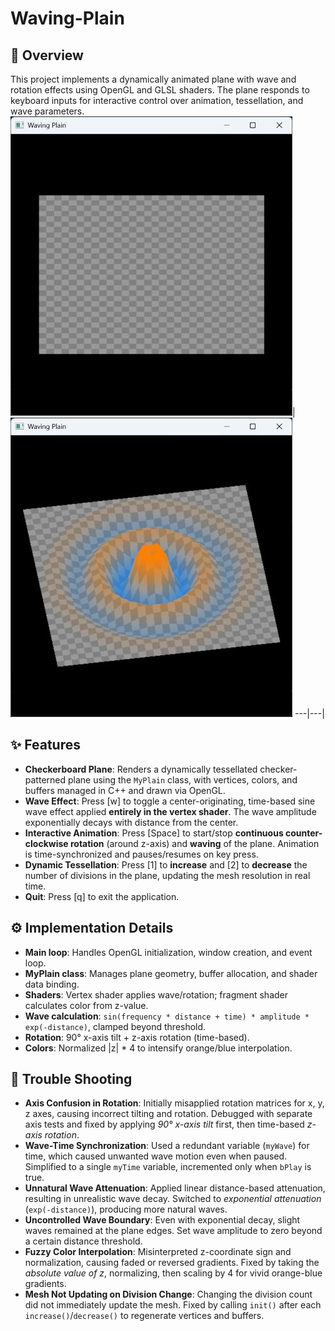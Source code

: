 # Waving-Plain

## 📝 Overview
This project implements a dynamically animated plane with wave and rotation effects using OpenGL and GLSL shaders. The plane responds to keyboard inputs for interactive control over animation, tessellation, and wave parameters.
![](https://github.com/yujin24300/Waving-Plain/blob/main/Waving-Plain1.jpg)| ![](https://github.com/yujin24300/Waving-Plain/blob/main/Waving-Plain2.jpg)
---|---|


## ✨ Features
- **Checkerboard Plane**: Renders a dynamically tessellated checker-patterned plane using the `MyPlain` class, with vertices, colors, and buffers managed in C++ and drawn via OpenGL.
- **Wave Effect**: Press [w] to toggle a center-originating, time-based sine wave effect applied **entirely in the vertex shader**. The wave amplitude exponentially decays with distance from the center.
- **Interactive Animation**: Press [Space] to start/stop **continuous counter-clockwise rotation** (around z-axis) and **waving** of the plane. Animation is time-synchronized and pauses/resumes on key press.
- **Dynamic Tessellation**: Press [1] to **increase** and [2] to **decrease** the number of divisions in the plane, updating the mesh resolution in real time.
- **Quit**: Press [q] to exit the application.


## ⚙️ Implementation Details
- **Main loop**: Handles OpenGL initialization, window creation, and event loop.
- **MyPlain class**: Manages plane geometry, buffer allocation, and shader data binding.
- **Shaders**: Vertex shader applies wave/rotation; fragment shader calculates color from z-value.
- **Wave calculation**: `sin(frequency * distance + time) * amplitude * exp(-distance)`, clamped beyond threshold.
- **Rotation**: 90° x-axis tilt + z-axis rotation (time-based).
- **Colors**: Normalized |z| * 4 to intensify orange/blue interpolation.


## 🚀 Trouble Shooting
- **Axis Confusion in Rotation**: Initially misapplied rotation matrices for x, y, z axes, causing incorrect tilting and rotation. Debugged with separate axis tests and fixed by applying *90° x-axis tilt* first, then time-based *z-axis rotation*.
- **Wave-Time Synchronization**: Used a redundant variable (`myWave`) for time, which caused unwanted wave motion even when paused. Simplified to a single `myTime` variable, incremented only when `bPlay` is true.
- **Unnatural Wave Attenuation**: Applied linear distance-based attenuation, resulting in unrealistic wave decay. Switched to *exponential attenuation* (`exp(-distance)`), producing more natural waves.
- **Uncontrolled Wave Boundary**: Even with exponential decay, slight waves remained at the plane edges. Set wave amplitude to zero beyond a certain distance threshold.
- **Fuzzy Color Interpolation**: Misinterpreted z-coordinate sign and normalization, causing faded or reversed gradients. Fixed by taking the *absolute value of z*, normalizing, then scaling by 4 for vivid orange-blue gradients.
- **Mesh Not Updating on Division Change**: Changing the division count did not immediately update the mesh. Fixed by calling `init()` after each `increase()`/`decrease()` to regenerate vertices and buffers.
